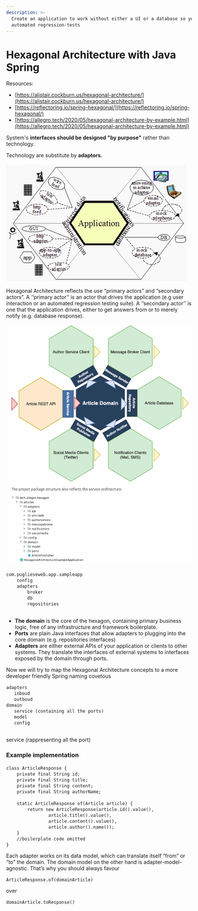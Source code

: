 ```yaml
---
description: >-
  Create an application to work without either a UI or a database so you can run
  automated regression-tests
---
```


# Hexagonal Architecture with Java Spring

Resources:

* [https://alistair.cockburn.us/hexagonal-architecture/](https://alistair.cockburn.us/hexagonal-architecture/)
* [https://reflectoring.io/spring-hexagonal/](https://reflectoring.io/spring-hexagonal/)
* [https://allegro.tech/2020/05/hexagonal-architecture-by-example.html](https://allegro.tech/2020/05/hexagonal-architecture-by-example.html)

System's **interfaces should be designed "by purpose"** rather than technology.

Technology are substitute by **adaptors.**

![](<../../.gitbook/assets/image (18) (1).png>)

Hexagonal Architecture reflects the use “primary actors” and “secondary actors”. A ‘’primary actor’’ is an actor that drives the application (e.g user interaction or an automated regression testing suite). A ‘’secondary actor’’ is one that the application drives, either to get answers from or to merely notify (e.g. database response).

![](<../../.gitbook/assets/image (9) (1) (1) (1).png>)

```
com.puglieseweb.app.sampleapp
    config
    adapters
        broker
        db
        repositories
        
```

* **The domain** is the core of the hexagon, containing primary business logic, free of any infrastructure and framework boilerplate.
* **Ports** are plain Java interfaces that allow adapters to plugging into the core domain (e.g. repositories interfaces)
* **Adapters** are either external APIs of your application or clients to other systems. They translate the interfaces of external systems to interfaces exposed by the domain through ports.

Now we will try to map the Hexagonal Architecture concepts to a more developer friendly Spring naming covetous

```
adapters
   inboud
   outboud
domain
   service (containing all the ports)
   model
   config
   
```

service (rappresenting all the port)

### Example implementation

```
class ArticleResponse {
    private final String id;
    private final String title;
    private final String content;
    private final String authorName;

    static ArticleResponse of(Article article) {
        return new ArticleResponse(article.id().value(),
                article.title().value(),
                article.content().value(),
                article.author().name());
    }
    //boilerplate code omitted
}
```

Each adapter works on its data model, which can translate itself “from” or “to” the domain. The domain model on the other hand is adapter-model-agnostic. That’s why you should always favour

```
ArticleResponse.of(domainArticle) 
```

over

```
domainArticle.toResponse()
```
